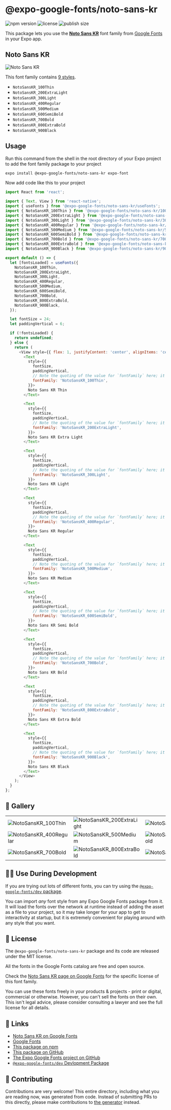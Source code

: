 # @expo-google-fonts/noto-sans-kr

![npm version](https://flat.badgen.net/npm/v/@expo-google-fonts/noto-sans-kr)
![license](https://flat.badgen.net/github/license/expo/google-fonts)
![publish size](https://flat.badgen.net/packagephobia/install/@expo-google-fonts/noto-sans-kr)

This package lets you use the [**Noto Sans KR**](https://fonts.google.com/specimen/Noto+Sans+KR) font family from [Google Fonts](https://fonts.google.com/) in your Expo app.

## Noto Sans KR

![Noto Sans KR](./font-family.png)

This font family contains [9 styles](#-gallery).

- `NotoSansKR_100Thin`
- `NotoSansKR_200ExtraLight`
- `NotoSansKR_300Light`
- `NotoSansKR_400Regular`
- `NotoSansKR_500Medium`
- `NotoSansKR_600SemiBold`
- `NotoSansKR_700Bold`
- `NotoSansKR_800ExtraBold`
- `NotoSansKR_900Black`

## Usage

Run this command from the shell in the root directory of your Expo project to add the font family package to your project
```sh
expo install @expo-google-fonts/noto-sans-kr expo-font
```

Now add code like this to your project
```js
import React from 'react';

import { Text, View } from 'react-native';
import { useFonts } from '@expo-google-fonts/noto-sans-kr/useFonts';
import { NotoSansKR_100Thin } from '@expo-google-fonts/noto-sans-kr/100Thin';
import { NotoSansKR_200ExtraLight } from '@expo-google-fonts/noto-sans-kr/200ExtraLight';
import { NotoSansKR_300Light } from '@expo-google-fonts/noto-sans-kr/300Light';
import { NotoSansKR_400Regular } from '@expo-google-fonts/noto-sans-kr/400Regular';
import { NotoSansKR_500Medium } from '@expo-google-fonts/noto-sans-kr/500Medium';
import { NotoSansKR_600SemiBold } from '@expo-google-fonts/noto-sans-kr/600SemiBold';
import { NotoSansKR_700Bold } from '@expo-google-fonts/noto-sans-kr/700Bold';
import { NotoSansKR_800ExtraBold } from '@expo-google-fonts/noto-sans-kr/800ExtraBold';
import { NotoSansKR_900Black } from '@expo-google-fonts/noto-sans-kr/900Black';

export default () => {
  let [fontsLoaded] = useFonts({
    NotoSansKR_100Thin,
    NotoSansKR_200ExtraLight,
    NotoSansKR_300Light,
    NotoSansKR_400Regular,
    NotoSansKR_500Medium,
    NotoSansKR_600SemiBold,
    NotoSansKR_700Bold,
    NotoSansKR_800ExtraBold,
    NotoSansKR_900Black,
  });

  let fontSize = 24;
  let paddingVertical = 6;

  if (!fontsLoaded) {
    return undefined;
  } else {
    return (
      <View style={{ flex: 1, justifyContent: 'center', alignItems: 'center' }}>
        <Text
          style={{
            fontSize,
            paddingVertical,
            // Note the quoting of the value for `fontFamily` here; it expects a string!
            fontFamily: 'NotoSansKR_100Thin',
          }}>
          Noto Sans KR Thin
        </Text>

        <Text
          style={{
            fontSize,
            paddingVertical,
            // Note the quoting of the value for `fontFamily` here; it expects a string!
            fontFamily: 'NotoSansKR_200ExtraLight',
          }}>
          Noto Sans KR Extra Light
        </Text>

        <Text
          style={{
            fontSize,
            paddingVertical,
            // Note the quoting of the value for `fontFamily` here; it expects a string!
            fontFamily: 'NotoSansKR_300Light',
          }}>
          Noto Sans KR Light
        </Text>

        <Text
          style={{
            fontSize,
            paddingVertical,
            // Note the quoting of the value for `fontFamily` here; it expects a string!
            fontFamily: 'NotoSansKR_400Regular',
          }}>
          Noto Sans KR Regular
        </Text>

        <Text
          style={{
            fontSize,
            paddingVertical,
            // Note the quoting of the value for `fontFamily` here; it expects a string!
            fontFamily: 'NotoSansKR_500Medium',
          }}>
          Noto Sans KR Medium
        </Text>

        <Text
          style={{
            fontSize,
            paddingVertical,
            // Note the quoting of the value for `fontFamily` here; it expects a string!
            fontFamily: 'NotoSansKR_600SemiBold',
          }}>
          Noto Sans KR Semi Bold
        </Text>

        <Text
          style={{
            fontSize,
            paddingVertical,
            // Note the quoting of the value for `fontFamily` here; it expects a string!
            fontFamily: 'NotoSansKR_700Bold',
          }}>
          Noto Sans KR Bold
        </Text>

        <Text
          style={{
            fontSize,
            paddingVertical,
            // Note the quoting of the value for `fontFamily` here; it expects a string!
            fontFamily: 'NotoSansKR_800ExtraBold',
          }}>
          Noto Sans KR Extra Bold
        </Text>

        <Text
          style={{
            fontSize,
            paddingVertical,
            // Note the quoting of the value for `fontFamily` here; it expects a string!
            fontFamily: 'NotoSansKR_900Black',
          }}>
          Noto Sans KR Black
        </Text>
      </View>
    );
  }
};

```

## 🔡 Gallery


||||
|-|-|-|
|![NotoSansKR_100Thin](.//100Thin/NotoSansKR_100Thin.ttf.png)|![NotoSansKR_200ExtraLight](.//200ExtraLight/NotoSansKR_200ExtraLight.ttf.png)|![NotoSansKR_300Light](.//300Light/NotoSansKR_300Light.ttf.png)||
|![NotoSansKR_400Regular](.//400Regular/NotoSansKR_400Regular.ttf.png)|![NotoSansKR_500Medium](.//500Medium/NotoSansKR_500Medium.ttf.png)|![NotoSansKR_600SemiBold](.//600SemiBold/NotoSansKR_600SemiBold.ttf.png)||
|![NotoSansKR_700Bold](.//700Bold/NotoSansKR_700Bold.ttf.png)|![NotoSansKR_800ExtraBold](.//800ExtraBold/NotoSansKR_800ExtraBold.ttf.png)|![NotoSansKR_900Black](.//900Black/NotoSansKR_900Black.ttf.png)||


## 👩‍💻 Use During Development

If you are trying out lots of different fonts, you can try using the [`@expo-google-fonts/dev` package](https://github.com/expo/google-fonts/tree/master/font-packages/dev#readme).

You can import *any* font style from any Expo Google Fonts package from it. It will load the fonts
over the network at runtime instead of adding the asset as a file to your project, so it may take longer
for your app to get to interactivity at startup, but it is extremely convenient
for playing around with any style that you want.

## 📖 License

The `@expo-google-fonts/noto-sans-kr` package and its code are released under the MIT license.

All the fonts in the Google Fonts catalog are free and open source.

Check the [Noto Sans KR page on Google Fonts](https://fonts.google.com/specimen/Noto+Sans+KR) for the specific license of this font family.

You can use these fonts freely in your products & projects - print or digital, commercial or otherwise. However, you can't sell the fonts on their own. This isn't legal advice, please consider consulting a lawyer and see the full license for all details.

## 🔗 Links

- [Noto Sans KR on Google Fonts](https://fonts.google.com/specimen/Noto+Sans+KR)
- [Google Fonts](https://fonts.google.com/)
- [This package on npm](https://www.npmjs.com/package/@expo-google-fonts/noto-sans-kr)
- [This package on GitHub](https://github.com/expo/google-fonts/tree/master/font-packages/noto-sans-kr)
- [The Expo Google Fonts project on GitHub](https://github.com/expo/google-fonts)
- [`@expo-google-fonts/dev` Devlopment Package](https://github.com/expo/google-fonts/tree/master/font-packages/dev)

## 🤝 Contributing

Contributions are very welcome! This entire directory, including what you are reading now, was generated from code. Instead of submitting PRs to this directly, please make contributions to [the generator](https://github.com/expo/google-fonts/tree/master/packages/generator) instead.
